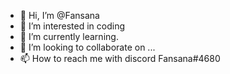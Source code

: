 - 👋 Hi, I’m @Fansana
- 👀 I’m interested in coding
- 🌱 I’m currently learning.
- 💞️ I’m looking to collaborate on ...
- 📫 How to reach me with discord Fansana#4680

<!---
Fansana/Fansana is a ✨ special ✨ repository because its `README.md` (this file) appears on your GitHub profile.
You can click the Preview link to take a look at your changes.
--->
